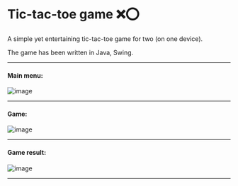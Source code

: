 # Tic-tac-toe game :x::o:
A simple yet entertaining tic-tac-toe game for two (on one device).

The game has been written in Java, Swing.

---

#### Main menu:

![image](https://user-images.githubusercontent.com/70007684/179045960-db43a5c6-1d9d-4eda-8f5d-9fb5c45762e2.png)

---

#### Game:

![image](https://user-images.githubusercontent.com/70007684/179048487-565ccd6e-3fc7-49b4-8181-dfed47b5ae8d.png)

---

#### Game result:

![image](https://user-images.githubusercontent.com/70007684/179048673-5b5a7d5d-6c8a-48b1-9f14-fe4510bd0813.png)

---
